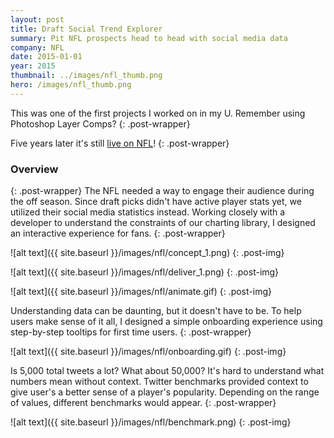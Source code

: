 ```yaml
---
layout: post
title: Draft Social Trend Explorer
summary: Pit NFL prospects head to head with social media data
company: NFL
date: 2015-01-01
year: 2015
thumbnail: ../images/nfl_thumb.png
hero: /images/nfl_thumb.png
---
```

This was one of the first projects I worked on in my U. Remember using Photoshop Layer Comps? 
{: .post-wrapper}

Five years later it's still [live on NFL](http://www.nfl.com/draft/2018/social)!
{: .post-wrapper}


### Overview
{: .post-wrapper}
The NFL needed a way to engage their audience during the off season. Since draft picks didn't have active player stats yet, we utilized their social media statistics instead. Working closely with a developer to understand the constraints of our charting library, I designed an interactive experience for fans.
{: .post-wrapper}

![alt text]({{ site.baseurl }}/images/nfl/concept_1.png)
{: .post-img}

![alt text]({{ site.baseurl }}/images/nfl/deliver_1.png)
{: .post-img}

![alt text]({{ site.baseurl }}/images/nfl/animate.gif)
{: .post-img}



Understanding data can be daunting, but it doesn't have to be. To help users make sense of it all, I designed a simple onboarding experience using step-by-step tooltips for first time users.
{: .post-wrapper}

![alt text]({{ site.baseurl }}/images/nfl/onboarding.gif)
{: .post-img}

Is 5,000 total tweets a lot? What about 50,000? It's hard to understand what numbers mean without context. Twitter benchmarks provided context to give user's a better sense of a player's popularity. Depending on the range of values, different benchmarks would appear.
{: .post-wrapper}

![alt text]({{ site.baseurl }}/images/nfl/benchmark.png)
{: .post-img}




